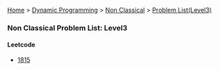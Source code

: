 [Home](../../../../) > [Dynamic Programming](../../../) > [Non Classical](../../) > [Problem List(Level3)](./)

### Non Classical Problem List: Level3


#### Leetcode
- [1815](../../l3-lc-1815)


